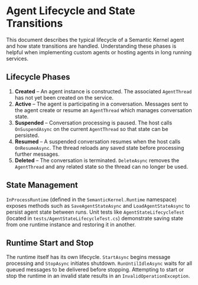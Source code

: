 # Agent Lifecycle and State Transitions

This document describes the typical lifecycle of a Semantic Kernel agent and how state transitions are handled. Understanding these phases is helpful when implementing custom agents or hosting agents in long running services.

## Lifecycle Phases

1. **Created** – An agent instance is constructed. The associated `AgentThread` has not yet been created on the service.
2. **Active** – The agent is participating in a conversation. Messages sent to the agent create or resume an `AgentThread` which manages conversation state.
3. **Suspended** – Conversation processing is paused. The host calls `OnSuspendAsync` on the current `AgentThread` so that state can be persisted.
4. **Resumed** – A suspended conversation resumes when the host calls `OnResumeAsync`. The thread reloads any saved state before processing further messages.
5. **Deleted** – The conversation is terminated. `DeleteAsync` removes the `AgentThread` and any related state so the thread can no longer be used.

## State Management

`InProcessRuntime` (defined in the `SemanticKernel.Runtime` namespace) exposes methods such as `SaveAgentStateAsync` and `LoadAgentStateAsync` to persist agent state between runs. Unit tests like `AgentStateLifecycleTest` (located in `tests/AgentStateLifecycleTest.cs`) demonstrate saving state from one runtime instance and restoring it in another.

## Runtime Start and Stop

The runtime itself has its own lifecycle. `StartAsync` begins message processing and `StopAsync` initiates shutdown. `RunUntilIdleAsync` waits for all queued messages to be delivered before stopping. Attempting to start or stop the runtime in an invalid state results in an `InvalidOperationException`.

